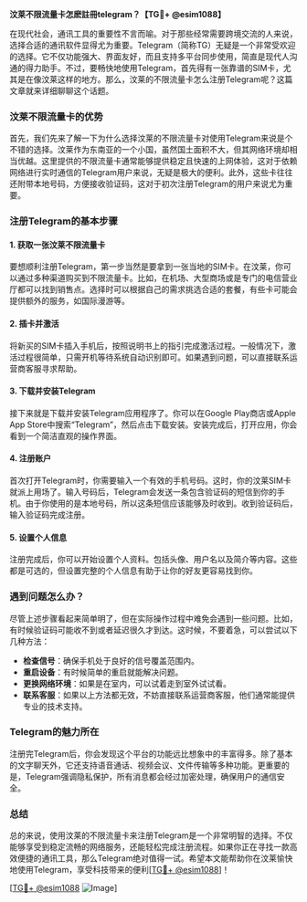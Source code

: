 **汶莱不限流量卡怎麽註冊telegram？【TG💪+ @esim1088】**

在现代社会，通讯工具的重要性不言而喻。对于那些经常需要跨境交流的人来说，选择合适的通讯软件显得尤为重要。Telegram（简称TG）无疑是一个非常受欢迎的选择。它不仅功能强大、界面友好，而且支持多平台同步使用，简直是现代人沟通的得力助手。不过，要畅快地使用Telegram，首先得有一张靠谱的SIM卡，尤其是在像汶莱这样的地方。那么，汶莱的不限流量卡怎么注册Telegram呢？这篇文章就来详细聊聊这个话题。

### 汶莱不限流量卡的优势

首先，我们先来了解一下为什么选择汶莱的不限流量卡对使用Telegram来说是个不错的选择。汶莱作为东南亚的一个小国，虽然国土面积不大，但其网络环境却相当优越。这里提供的不限流量卡通常能够提供稳定且快速的上网体验，这对于依赖网络进行实时通信的Telegram用户来说，无疑是极大的便利。此外，这些卡往往还附带本地号码，方便接收验证码，这对于初次注册Telegram的用户来说尤为重要。

### 注册Telegram的基本步骤

#### 1. 获取一张汶莱不限流量卡

要想顺利注册Telegram，第一步当然是要拿到一张当地的SIM卡。在汶莱，你可以通过多种渠道购买到不限流量卡。比如，在机场、大型商场或是专门的电信营业厅都可以找到销售点。选择时可以根据自己的需求挑选合适的套餐，有些卡可能会提供额外的服务，如国际漫游等。

#### 2. 插卡并激活

将新买的SIM卡插入手机后，按照说明书上的指引完成激活过程。一般情况下，激活过程很简单，只需开机等待系统自动识别即可。如果遇到问题，可以直接联系运营商客服寻求帮助。

#### 3. 下载并安装Telegram

接下来就是下载并安装Telegram应用程序了。你可以在Google Play商店或Apple App Store中搜索“Telegram”，然后点击下载安装。安装完成后，打开应用，你会看到一个简洁直观的操作界面。

#### 4. 注册账户

首次打开Telegram时，你需要输入一个有效的手机号码。这时，你的汶莱SIM卡就派上用场了。输入号码后，Telegram会发送一条包含验证码的短信到你的手机。由于你使用的是本地号码，所以这条短信应该能够及时收到。收到验证码后，输入验证码完成注册。

#### 5. 设置个人信息

注册完成后，你可以开始设置个人资料。包括头像、用户名以及简介等内容。这些都是可选的，但设置完整的个人信息有助于让你的好友更容易找到你。

### 遇到问题怎么办？

尽管上述步骤看起来简单明了，但在实际操作过程中难免会遇到一些问题。比如，有时候验证码可能收不到或者延迟很久才到达。这时候，不要着急，可以尝试以下几种方法：

- **检查信号**：确保手机处于良好的信号覆盖范围内。
- **重启设备**：有时候简单的重启就能解决问题。
- **更换网络环境**：如果是在室内，可以试着走到室外试试看。
- **联系客服**：如果以上方法都无效，不妨直接联系运营商客服，他们通常能提供专业的技术支持。

### Telegram的魅力所在

注册完Telegram后，你会发现这个平台的功能远比想象中的丰富得多。除了基本的文字聊天外，它还支持语音通话、视频会议、文件传输等多种功能。更重要的是，Telegram强调隐私保护，所有消息都会经过加密处理，确保用户的通信安全。

### 总结

总的来说，使用汶莱的不限流量卡来注册Telegram是一个非常明智的选择。不仅能够享受到稳定流畅的网络服务，还能轻松完成注册流程。如果你正在寻找一款高效便捷的通讯工具，那么Telegram绝对值得一试。希望本文能帮助你在汶莱愉快地使用Telegram，享受科技带来的便利[[TG💪+ @esim1088](https://t.me/s/esim1088)]！

[[TG💪+ @esim1088](https://t.me/s/esim1088) ![Image](https://i.postimg.cc/4NQfJmqS/Snipaste-2025-05-13-00-14-12.png)]